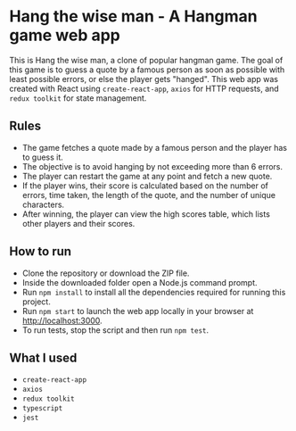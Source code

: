 # Hang the wise man - A Hangman game web app

This is Hang the wise man, a clone of popular hangman game. The goal of this game is to guess a quote by a famous person as soon as possible with least possible errors, or else the player gets "hanged". This web app was created with React using `create-react-app`, `axios` for HTTP requests, and `redux toolkit` for state management. 

## Rules

* The game fetches a quote made by a famous person and the player has to guess it.
* The objective is to avoid hanging by not exceeding more than 6 errors.
* The player can restart the game at any point and fetch a new quote.
* If the player wins, their score is calculated based on the number of errors, time taken, the length of the quote, and the number of unique characters.
* After winning, the player can view the high scores table, which lists other players and their scores.

## How to run

* Clone the repository or download the ZIP file.
* Inside the downloaded folder open a Node.js command prompt.
* Run `npm install` to install all the dependencies required for running this project.
* Run `npm start` to launch the web app locally in your browser at [http://localhost:3000](http://localhost:3000).
* To run tests, stop the script and then run `npm test`.

## What I used

* `create-react-app`
* `axios`
* `redux toolkit`
* `typescript`
* `jest`